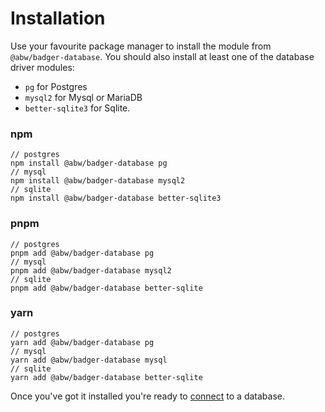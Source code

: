 # Installation

Use your favourite package manager to install the module
from `@abw/badger-database`.  You should also install
at least one of the database driver modules:

* `pg` for Postgres
* `mysql2` for Mysql or MariaDB
* `better-sqlite3` for Sqlite.

### npm

    // postgres
    npm install @abw/badger-database pg
    // mysql
    npm install @abw/badger-database mysql2
    // sqlite
    npm install @abw/badger-database better-sqlite3

### pnpm

    // postgres
    pnpm add @abw/badger-database pg
    // mysql
    pnpm add @abw/badger-database mysql2
    // sqlite
    pnpm add @abw/badger-database better-sqlite

### yarn

    // postgres
    yarn add @abw/badger-database pg
    // mysql
    yarn add @abw/badger-database mysql
    // sqlite
    yarn add @abw/badger-database better-sqlite

Once you've got it installed you're ready to [connect](manual/connecting.html)
to a database.